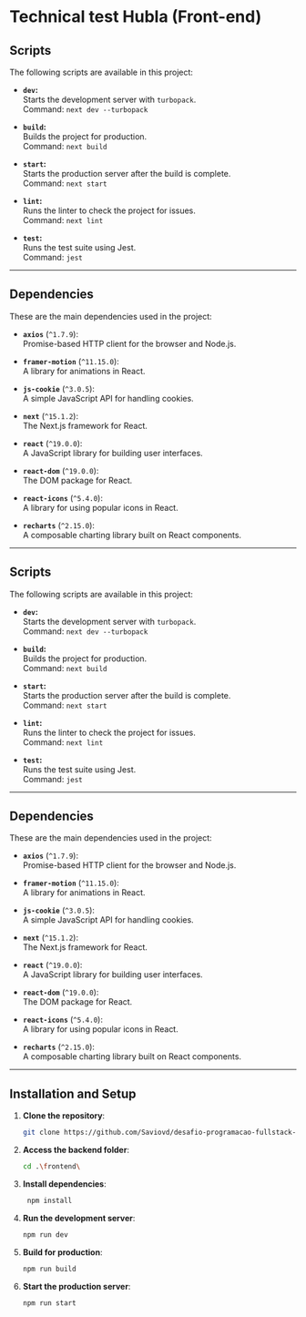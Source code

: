 # Technical test Hubla (Front-end)

## Scripts

The following scripts are available in this project:

- **`dev`:**  
  Starts the development server with `turbopack`.  
  Command: `next dev --turbopack`

- **`build`:**  
  Builds the project for production.  
  Command: `next build`

- **`start`:**  
  Starts the production server after the build is complete.  
  Command: `next start`

- **`lint`:**  
  Runs the linter to check the project for issues.  
  Command: `next lint`

- **`test`:**  
  Runs the test suite using Jest.  
  Command: `jest`

---

## Dependencies

These are the main dependencies used in the project:

- **`axios`** (`^1.7.9`):  
  Promise-based HTTP client for the browser and Node.js.

- **`framer-motion`** (`^11.15.0`):  
  A library for animations in React.

- **`js-cookie`** (`^3.0.5`):  
  A simple JavaScript API for handling cookies.

- **`next`** (`^15.1.2`):  
  The Next.js framework for React.

- **`react`** (`^19.0.0`):  
  A JavaScript library for building user interfaces.

- **`react-dom`** (`^19.0.0`):  
  The DOM package for React.

- **`react-icons`** (`^5.4.0`):  
  A library for using popular icons in React.

- **`recharts`** (`^2.15.0`):  
  A composable charting library built on React components.

---

## Scripts

The following scripts are available in this project:

- **`dev`:**  
  Starts the development server with `turbopack`.  
  Command: `next dev --turbopack`

- **`build`:**  
  Builds the project for production.  
  Command: `next build`

- **`start`:**  
  Starts the production server after the build is complete.  
  Command: `next start`

- **`lint`:**  
  Runs the linter to check the project for issues.  
  Command: `next lint`

- **`test`:**  
  Runs the test suite using Jest.  
  Command: `jest`

---

## Dependencies

These are the main dependencies used in the project:

- **`axios`** (`^1.7.9`):  
  Promise-based HTTP client for the browser and Node.js.

- **`framer-motion`** (`^11.15.0`):  
  A library for animations in React.

- **`js-cookie`** (`^3.0.5`):  
  A simple JavaScript API for handling cookies.

- **`next`** (`^15.1.2`):  
  The Next.js framework for React.

- **`react`** (`^19.0.0`):  
  A JavaScript library for building user interfaces.

- **`react-dom`** (`^19.0.0`):  
  The DOM package for React.

- **`react-icons`** (`^5.4.0`):  
  A library for using popular icons in React.

- **`recharts`** (`^2.15.0`):  
  A composable charting library built on React components.

---

## Installation and Setup

1. **Clone the repository**:
   ```bash
   git clone https://github.com/Saviovd/desafio-programacao-fullstack-hubla
1. **Access the backend folder**:
   ```bash
   cd .\frontend\
1. **Install dependencies**:
   ```bash
    npm install
1. **Run the development server**:
   ```bash
   npm run dev
1. **Build for production**:
   ```bash
   npm run build
1. **Start the production server**:
   ```bash
   npm run start
